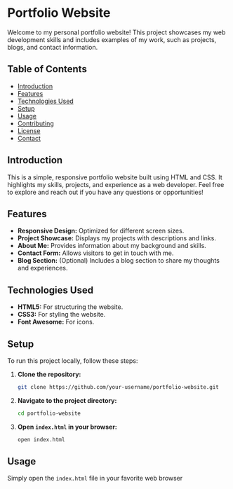 # Portfolio Website
Welcome to my personal portfolio website! This project showcases my web development skills and includes examples of my work, such as projects, blogs, and contact information.
 
## Table of Contents
- [Introduction](#introduction)
- [Features](#features)
- [Technologies Used](#technologies-used)
- [Setup](#setup)
- [Usage](#usage)
- [Contributing](#contributing)
- [License](#license)
- [Contact](#contact)

## Introduction
This is a simple, responsive portfolio website built using HTML and CSS. It highlights my skills, projects, and experience as a web developer. Feel free to explore and reach out if you have any questions or opportunities!

## Features
- **Responsive Design:** Optimized for different screen sizes.
- **Project Showcase:** Displays my projects with descriptions and links.
- **About Me:** Provides information about my background and skills.
- **Contact Form:** Allows visitors to get in touch with me.
- **Blog Section:** (Optional) Includes a blog section to share my thoughts and experiences.

## Technologies Used
- **HTML5:** For structuring the website.
- **CSS3:** For styling the website.
- **Font Awesome:** For icons.

## Setup
To run this project locally, follow these steps:

1. **Clone the repository:**
    ```bash
    git clone https://github.com/your-username/portfolio-website.git
    ```

2. **Navigate to the project directory:**
    ```bash
    cd portfolio-website
    ```

3. **Open `index.html` in your browser:**
    ```bash
    open index.html
    ```

## Usage
Simply open the `index.html` file in your favorite web browser
